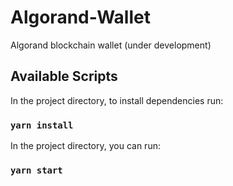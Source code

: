 # Algorand-Wallet
Algorand blockchain wallet (under development)


## Available Scripts

In the project directory, to install dependencies run:

### `yarn install`

In the project directory, you can run:

### `yarn start`
